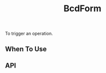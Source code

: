 ﻿---
category: Components
type: Feedback
title: BcdForm
cover: https://gw.alipayobjects.com/zos/alicdn/fNUKzY1sk/Button.svg
---

To trigger an operation.

## When To Use

## API


